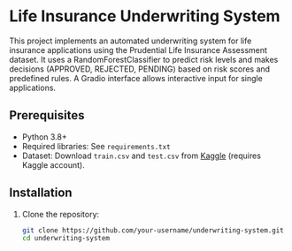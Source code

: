 # Life Insurance Underwriting System

This project implements an automated underwriting system for life insurance applications using the Prudential Life Insurance Assessment dataset. It uses a RandomForestClassifier to predict risk levels and makes decisions (APPROVED, REJECTED, PENDING) based on risk scores and predefined rules. A Gradio interface allows interactive input for single applications.

## Prerequisites
- Python 3.8+
- Required libraries: See `requirements.txt`
- Dataset: Download `train.csv` and `test.csv` from [Kaggle](https://www.kaggle.com/c/prudential-life-insurance-assessment) (requires Kaggle account).

## Installation
1. Clone the repository:
   ```bash
   git clone https://github.com/your-username/underwriting-system.git
   cd underwriting-system